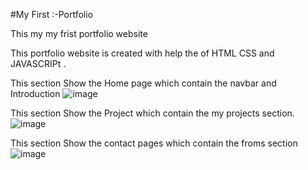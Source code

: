 #My First :-Portfolio


This my my frist portfolio website 


This portfolio website is created with help the of HTML CSS and JAVASCRIPt .

This section Show the Home page which contain the navbar and Introduction
![image](https://github.com/manshal01/1st-Portfolio/assets/93897590/f8f84d42-2af2-46d6-afaf-7d56b20a0f83)

This section Show the  Project which contain the my projects section.
![image](https://github.com/manshal01/1st-Portfolio/assets/93897590/3b47f5fd-3199-4295-97c6-c94e83f54337)

This section Show the contact pages which contain the  froms section
![image](https://github.com/manshal01/1st-Portfolio/assets/93897590/7ad76bef-d01b-4c8f-ae49-7f145e134f5b)
